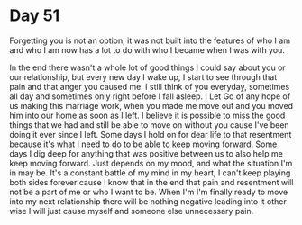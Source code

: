 # Day 51

Forgetting you is not an option, it was not built into the features of who I am and who I am now has a lot to do with who I became when I was with you.

In the end there wasn't a whole lot of good things I could say about you or our relationship, but every new day I wake up, I start to see through that pain and that anger you caused me. I still think of you everyday, sometimes all day and sometimes only right before I fall asleep. I Let Go of any hope of us making this marriage work, when you made me move out and you moved him into our home as soon as I left. I believe it is possible to miss the good things that we had and still be able to move on without you cause I've been doing it ever since I left. Some days I hold on for dear life to that resentment because it's what I need to do to be able to keep moving forward. Some days I dig deep for anything that was positive between us to also help me keep moving forward. Just depends on my mood, and what the situation I'm in may be. It's a constant battle of my mind in my heart, I can't keep playing both sides forever cause I know that in the end that pain and resentment will not be a part of me or who I want to be. When I'm I'm finally ready to move into my next relationship there will be nothing negative leading into it other wise I will just cause myself and someone else unnecessary pain.